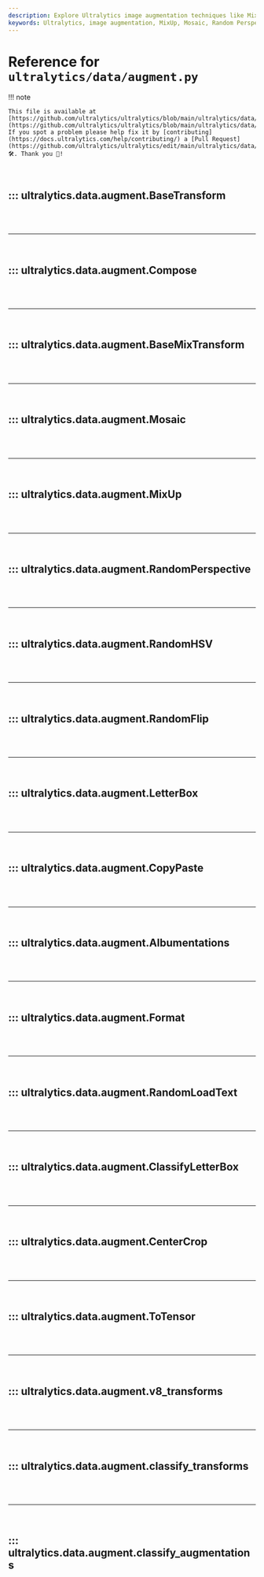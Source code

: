 ```yaml
---
description: Explore Ultralytics image augmentation techniques like MixUp, Mosaic, and Random Perspective for enhancing model training. Improve your deep learning yolo_models now.
keywords: Ultralytics, image augmentation, MixUp, Mosaic, Random Perspective, deep learning, model training, YOLO
---
```


# Reference for `ultralytics/data/augment.py`

!!! note

    This file is available at [https://github.com/ultralytics/ultralytics/blob/main/ultralytics/data/augment.py](https://github.com/ultralytics/ultralytics/blob/main/ultralytics/data/augment.py). If you spot a problem please help fix it by [contributing](https://docs.ultralytics.com/help/contributing/) a [Pull Request](https://github.com/ultralytics/ultralytics/edit/main/ultralytics/data/augment.py) 🛠️. Thank you 🙏!

<br>

## ::: ultralytics.data.augment.BaseTransform

<br><br><hr><br>

## ::: ultralytics.data.augment.Compose

<br><br><hr><br>

## ::: ultralytics.data.augment.BaseMixTransform

<br><br><hr><br>

## ::: ultralytics.data.augment.Mosaic

<br><br><hr><br>

## ::: ultralytics.data.augment.MixUp

<br><br><hr><br>

## ::: ultralytics.data.augment.RandomPerspective

<br><br><hr><br>

## ::: ultralytics.data.augment.RandomHSV

<br><br><hr><br>

## ::: ultralytics.data.augment.RandomFlip

<br><br><hr><br>

## ::: ultralytics.data.augment.LetterBox

<br><br><hr><br>

## ::: ultralytics.data.augment.CopyPaste

<br><br><hr><br>

## ::: ultralytics.data.augment.Albumentations

<br><br><hr><br>

## ::: ultralytics.data.augment.Format

<br><br><hr><br>

## ::: ultralytics.data.augment.RandomLoadText

<br><br><hr><br>

## ::: ultralytics.data.augment.ClassifyLetterBox

<br><br><hr><br>

## ::: ultralytics.data.augment.CenterCrop

<br><br><hr><br>

## ::: ultralytics.data.augment.ToTensor

<br><br><hr><br>

## ::: ultralytics.data.augment.v8_transforms

<br><br><hr><br>

## ::: ultralytics.data.augment.classify_transforms

<br><br><hr><br>

## ::: ultralytics.data.augment.classify_augmentations

<br><br>
